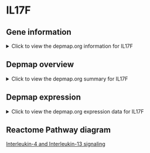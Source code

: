 <h1>IL17F</h1>

<h2>Gene information</h2>
<details>
  <summary>Click to view the depmap.org information for IL17F</summary>
  <iframe src="https://depmap.org/portal/gene/IL17F?tab=about" style="border:none;width:100%;height:800px"></iframe>
</details>

<h2>Depmap overview</h2>
<details>
  <summary>Click to view the depmap.org summary for IL17F</summary>
  <iframe src="https://depmap.org/portal/gene/IL17F?tab=overview" style="border:none;width:100%;height:800px"></iframe>
</details>

<h2>Depmap expression</h2>
<details>
  <summary>Click to view the depmap.org expression data for IL17F</summary>
  <iframe src="https://depmap.org/portal/gene/IL17F?tab=characterization" style="border:none;width:100%;height:800px"></iframe>
</details>



<h2>Reactome Pathway diagram</h2>
<a href="https://reactome.org/PathwayBrowser/#/R-HSA-6785807" target="_BLANK">Interleukin-4 and Interleukin-13 signaling</a>




